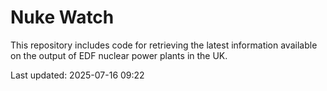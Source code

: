 # Nuke Watch

This repository includes code for retrieving the latest information available on the output of EDF nuclear power plants in the UK.

Last updated: 2025-07-16 09:22